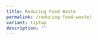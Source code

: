 ```yaml
---
title: Reducing Food Waste
permalink: /reducing-food-waste/
variant: tiptap
description: ""
---
```

